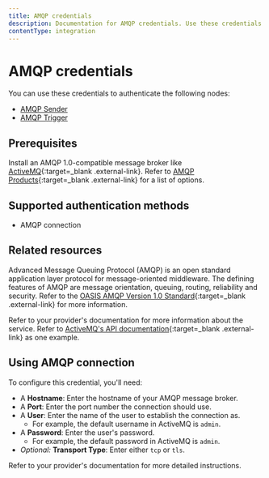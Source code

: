 ```yaml
---
title: AMQP credentials
description: Documentation for AMQP credentials. Use these credentials to authenticate AMQP in n8n, a workflow automation platform.
contentType: integration
---
```


# AMQP credentials

You can use these credentials to authenticate the following nodes:

- [AMQP Sender](/integrations/builtin/app-nodes/n8n-nodes-base.amqp/)
- [AMQP Trigger](/integrations/builtin/trigger-nodes/n8n-nodes-base.amqptrigger/)

## Prerequisites

Install an AMQP 1.0-compatible message broker like [ActiveMQ](https://activemq.apache.org/){:target=_blank .external-link}. Refer to [AMQP Products](https://www.amqp.org/about/examples){:target=_blank .external-link} for a list of options.

## Supported authentication methods

- AMQP connection

## Related resources

Advanced Message Queuing Protocol (AMQP) is an open standard application layer protocol for message-oriented middleware. The defining features of AMQP are message orientation, queuing, routing, reliability and security. Refer to the [OASIS AMQP Version 1.0 Standard](http://docs.oasis-open.org/amqp/core/v1.0/amqp-core-overview-v1.0.html){:target=_blank .external-link} for more information.

Refer to your provider's documentation for more information about the service. Refer to [ActiveMQ's API documentation](https://activemq.apache.org/components/classic/documentation/rest){:target=_blank .external-link} as one example.

## Using AMQP connection

To configure this credential, you'll need:

- A **Hostname**: Enter the hostname of your AMQP message broker.
- A **Port**: Enter the port number the connection should use.
- A **User**: Enter the name of the user to establish the connection as.
    - For example, the default username in ActiveMQ is `admin`.
- A **Password**: Enter the user's password.
    - For example, the default password in ActiveMQ is `admin`.
- _Optional:_ **Transport Type**: Enter either `tcp` or `tls`.

Refer to your provider's documentation for more detailed instructions.
